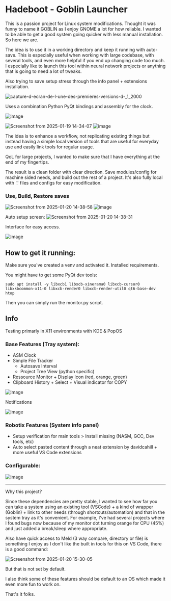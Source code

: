 # Hadeboot - Goblin Launcher

This is a passion project for Linux system modifications. 
Thought it was funny to name it GOBLIN as I enjoy GNOME a lot for how reliable. 
I wanted to be able to get a good system going quicker with less manual installation. So here we are. 

The idea is to use it in a working directory and keep it running with auto-save. 
This is especially useful when working with large codebase, with several tools, and even more helpful if you end up changing code too much. 
I especially like to launch this tool within neural network projects or anything that is going to need a lot of tweaks. 

Also trying to save setup stress through the info panel + extensions installation. 

![capture-d-ecran-de-l-une-des-premieres-versions-d-_1_2000](https://github.com/user-attachments/assets/a6bd4685-b01d-4b15-9c66-e4ec1415ae23)

Uses a combination Python PyQt bindings and assembly for the clock. 

![image](https://github.com/user-attachments/assets/47f76382-4e67-468c-82f7-c5da7a708424)

![Screenshot from 2025-01-19 14-34-07](https://github.com/user-attachments/assets/bd940ca0-9754-4a69-a8df-8b5e987c069c)
![image](https://github.com/user-attachments/assets/be37ca66-1377-4e4c-9e5b-c4cd0b56f9f5)

The idea is to enhance a workflow, not replicating existing things but instead having a simple local version of tools that are useful for everyday use and easily link tools for regular usage. 

QoL for large projects, I wanted to make sure that I have everything at the end of my fingertips. 

The result is a clean folder with clear direction. Save modules/config for machine sided needs, and build out the rest of a project. It's also fully local with '.' files and configs for easy modification.

### Use, Build, Restore saves

![Screenshot from 2025-01-20 14-38-58](https://github.com/user-attachments/assets/5c4f1834-2ea7-4e43-b448-89c68d9daa7f)
![image](https://github.com/user-attachments/assets/b1a34e98-5e1e-4ebf-b503-de7df93e65a7)

Auto setup screen:
![Screenshot from 2025-01-20 14-38-31](https://github.com/user-attachments/assets/617fa20c-9c62-4eb5-9484-cccb4589c0a8)


Interface for easy access. 

![image](https://github.com/user-attachments/assets/b7794569-13f6-452d-807a-dbe7c7ff5421)

How to get it running:
---

Make sure you've created a venv and activated it. 
Installed requirements.

You might have to get some PyQt dev tools:

    sudo apt install -y libxcb1 libxcb-xinerama0 libxcb-cursor0 libxkbcommon-x11-0 libxcb-render0 libxcb-render-util0 qt6-base-dev htop

Then you can simply run the monitor.py script. 

Info
---

Testing primarly in X11 environments with KDE & PopOS

### Base Features (Tray system):

- ASM Clock
- Simple File Tracker
    - Autosave Interval
    - Project Tree View (python specific)  
- Ressource Monitor + Display Icon (red, orange, green)
- Clipboard History + Select + Visual indicator for COPY

![image](https://github.com/user-attachments/assets/4ac86eac-df2f-4b08-a22b-b3743185c2bf)

Notifications

![image](https://github.com/user-attachments/assets/42a2ef2d-9ca6-430f-b883-874d346cb7ae)

### Robotix Features (System info panel)
- Setup verification for main tools > Install missing (NASM, GCC, Dev tools, etc)
- Auto select pasted content through a neat extension by davidcahill + more useful VS Code extensions

### Configurable:

![image](https://github.com/user-attachments/assets/6e77d8ff-5989-4bb8-a186-d89e5c95a901)


---
Why this project? 

Since these dependencies are pretty stable, I wanted to see how far you can take a system using an existing tool (VSCode) + a kind of wrapper (Goblin) + link to other needs (through shortcuts/automation) and that in the system tray as it's convenient. For example, I've had several projects where I found bugs now because of my monitor dot turning orange for CPU (45%) and just added a break/sleep where appropriate. 

Also have quick access to Meld (3 way compare, directory or file) is something I enjoy as I don't like the built in tools for this on VS Code, there is a good command:

![Screenshot from 2025-01-20 15-30-05](https://github.com/user-attachments/assets/9da3c6ad-ed15-4aa1-8f29-36b0fb141a82)

But that is not set by default.

I also think some of these features should be default to an OS which made it even more fun to work on. 

That's it folks. 

